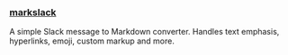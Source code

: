 ### [markslack](https://github.com/The-Politico/markslack)

A simple Slack message to Markdown converter. Handles text emphasis, hyperlinks, emoji, custom markup and more.
